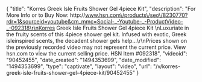{
    "title": "Korres Greek Isle Fruits Shower Gel 4piece Kit",
    "description": "For More Info or to Buy Now: http:\/\/www.hsn.com\/products\/seo\/8230770?rdr=1&sourceid=youtube&cm_mmc=Social-_-Youtube-_-ProductVideo-_-092318\r\nKorres Greek Isle Fruits Shower Gel 4piece Kit \nLuxuriate in the fruity scents of this 4piece shower gel kit. Infused with exotic, Greek isleinspired scents, the decadent shower gels help...\r\nPrices shown on the previously recorded video may not represent the current price.  View hsn.com to view the current selling price. HSN Item #092318",
    "videoid": "90452455",
    "date_created": "1494353699",
    "date_modified": "1494353699",
    "type": "captivate",
    "layout": "video",
    "url": "\/v\/korres-greek-isle-fruits-shower-gel-4piece-kit\/90452455"
}